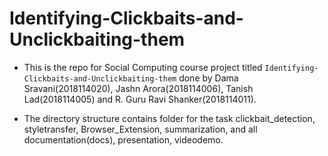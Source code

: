 # Identifying-Clickbaits-and-Unclickbaiting-them

* This is the repo for Social Computing course project titled `Identifying-Clickbaits-and-Unclickbaiting-them` done by Dama Sravani(2018114020), Jashn Arora(2018114006), Tanish Lad(2018114005) and R. Guru Ravi Shanker(2018114011).

* The directory structure contains folder for the task clickbait_detection, styletransfer, Browser_Extension, summarization, and all documentation(docs), presentation, videodemo.

